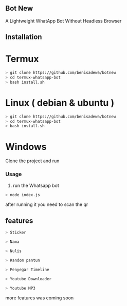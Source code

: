 ## Bot New

A Lightweight WhatApp Bot Without Headless Browser





 

## Installation


# Termux
```bash
> git clone https://github.com/benisadewa/botnew
> cd termux-whatsapp-bot
> bash install.sh

```

# Linux ( debian & ubuntu )
```bash
> git clone https://github.com/benisadewa/botnew
> cd termux-whatsapp-bot
> bash install.sh

```

# Windows

Clone the project and run 



### Usage
1. run the Whatsapp bot

```bash
> node index.js
```

after running it you need to scan the qr


## features 

```bash
> Sticker 

> Nama 

> Nulis

> Random pantun

> Penyegar Timeline

> Youtube Downloader

> Youtube MP3
```

more features was coming soon
